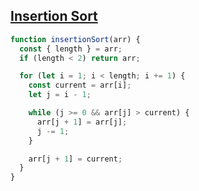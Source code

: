 ## [Insertion Sort](https://bigfrontend.dev/problem/implement-Insertion-Sort)

<!-- notecardId: 1739192654703 -->

```js
function insertionSort(arr) {
  const { length } = arr;
  if (length < 2) return arr;

  for (let i = 1; i < length; i += 1) {
    const current = arr[i];
    let j = i - 1;

    while (j >= 0 && arr[j] > current) {
      arr[j + 1] = arr[j];
      j -= 1;
    }

    arr[j + 1] = current;
  }
}
```
